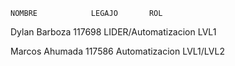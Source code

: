     NOMBRE            LEGAJO       ROL 
  
Dylan Barboza         117698       LIDER/Automatizacion LVL1

Marcos Ahumada        117586        Automatizacion LVL1/LVL2


